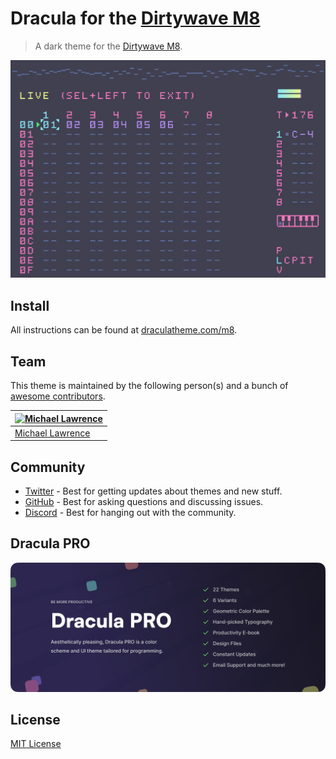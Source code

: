# Dracula for the [Dirtywave M8](https://dirtywave.com/products/m8-tracker-model-02)

> A dark theme for the [Dirtywave M8](https://dirtywave.com/products/m8-tracker-model-02).

![Screenshot](./screenshot.png)

## Install

All instructions can be found at [draculatheme.com/m8](https://draculatheme.com/m8).

## Team

This theme is maintained by the following person(s) and a bunch of [awesome contributors](https://github.com/dracula/m8/graphs/contributors).

| [![Michael Lawrence](https://github.com/michael-lawrence.png?size=100)](https://github.com/michael-lawrence) |
| ------------------------------------------------------------------------------------------------------------ |
| [Michael Lawrence](https://github.com/michael-lawrence)                                                      |

## Community

- [Twitter](https://twitter.com/draculatheme) - Best for getting updates about themes and new stuff.
- [GitHub](https://github.com/dracula/dracula-theme/discussions) - Best for asking questions and discussing issues.
- [Discord](https://draculatheme.com/discord-invite) - Best for hanging out with the community.

## Dracula PRO

[![Dracula PRO](./.github/dracula-pro.png)](https://draculatheme.com/pro)

## License

[MIT License](./LICENSE)
